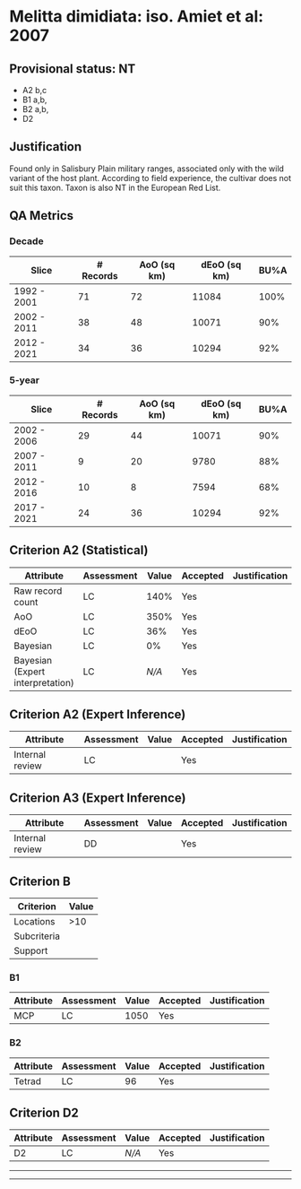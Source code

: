 # Melitta dimidiata: iso. Amiet et al: 2007
## Provisional status: NT
- A2 b,c
- B1 a,b, 
- B2 a,b, 
- D2

## Justification
Found only in Salisbury Plain military ranges, associated only with the wild variant of the host plant. According to field experience, the cultivar does not suit this taxon. Taxon is also NT in the European Red List.
## QA Metrics
### Decade
| Slice | # Records | AoO (sq km) | dEoO (sq km) |BU%A |
|---|---|---|---|---|
|1992 - 2001|71|72|11084|100%|
|2002 - 2011|38|48|10071|90%|
|2012 - 2021|34|36|10294|92%|
### 5-year
| Slice | # Records | AoO (sq km) | dEoO (sq km) |BU%A |
|---|---|---|---|---|
|2002 - 2006|29|44|10071|90%|
|2007 - 2011|9|20|9780|88%|
|2012 - 2016|10|8|7594|68%|
|2017 - 2021|24|36|10294|92%|
## Criterion A2 (Statistical)
|Attribute|Assessment|Value|Accepted|Justification
|---|---|---|---|---|
|Raw record count|LC|140%|Yes||
|AoO|LC|350%|Yes||
|dEoO|LC|36%|Yes||
|Bayesian|LC|0%|Yes||
|Bayesian (Expert interpretation)|LC|*N/A*|Yes||
## Criterion A2 (Expert Inference)
|Attribute|Assessment|Value|Accepted|Justification
|---|---|---|---|---|
|Internal review|LC||Yes||
## Criterion A3 (Expert Inference)
|Attribute|Assessment|Value|Accepted|Justification
|---|---|---|---|---|
|Internal review|DD||Yes||
## Criterion B
|Criterion| Value|
|---|---|
|Locations|>10|
|Subcriteria||
|Support||
### B1
|Attribute|Assessment|Value|Accepted|Justification
|---|---|---|---|---|
|MCP|LC|1050|Yes||
### B2
|Attribute|Assessment|Value|Accepted|Justification
|---|---|---|---|---|
|Tetrad|LC|96|Yes||
## Criterion D2
|Attribute|Assessment|Value|Accepted|Justification
|---|---|---|---|---|
|D2|LC|*N/A*|Yes||
---
 ---
 <br><br>
 
